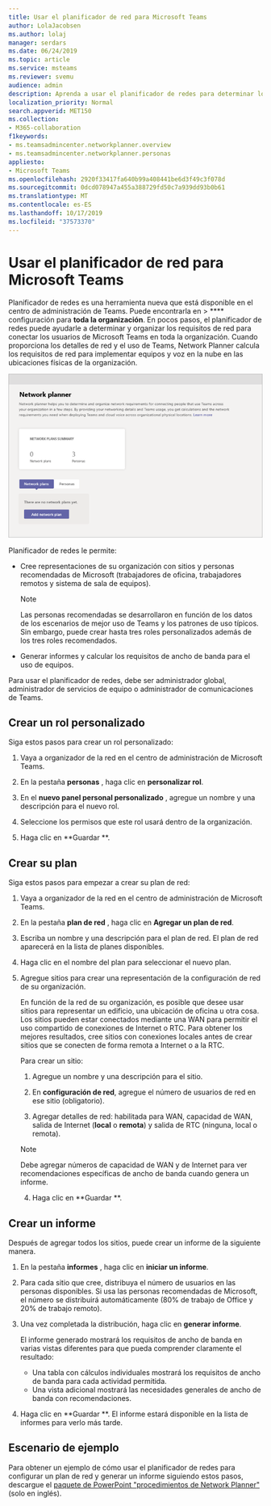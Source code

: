 ```yaml
---
title: Usar el planificador de red para Microsoft Teams
author: LolaJacobsen
ms.author: lolaj
manager: serdars
ms.date: 06/24/2019
ms.topic: article
ms.service: msteams
ms.reviewer: svemu
audience: admin
description: Aprenda a usar el planificador de redes para determinar los requisitos de red para Microsoft Teams.
localization_priority: Normal
search.appverid: MET150
ms.collection:
- M365-collaboration
f1keywords:
- ms.teamsadmincenter.networkplanner.overview
- ms.teamsadmincenter.networkplanner.personas
appliesto:
- Microsoft Teams
ms.openlocfilehash: 2920f33417fa640b99a408441be6d3f49c3f078d
ms.sourcegitcommit: 0dcd078947a455a388729fd50c7a939dd93b0b61
ms.translationtype: MT
ms.contentlocale: es-ES
ms.lasthandoff: 10/17/2019
ms.locfileid: "37573370"
---
```

# <a name="use-the-network-planner-for-microsoft-teams"></a>Usar el planificador de red para Microsoft Teams

Planificador de redes es una herramienta nueva que está disponible en el centro de administración de Teams. Puede encontrarla en > **** configuración para **toda la organización**. En pocos pasos, el planificador de redes puede ayudarle a determinar y organizar los requisitos de red para conectar los usuarios de Microsoft Teams en toda la organización. Cuando proporciona los detalles de red y el uso de Teams, Network Planner calcula los requisitos de red para implementar equipos y voz en la nube en las ubicaciones físicas de la organización.

![Captura de pantalla de Network Planner](media/network-planner.png)

Planificador de redes le permite:

- Cree representaciones de su organización con sitios y personas recomendadas de Microsoft (trabajadores de oficina, trabajadores remotos y sistema de sala de equipos).

    > [!NOTE]
    > Las personas recomendadas se desarrollaron en función de los datos de los escenarios de mejor uso de Teams y los patrones de uso típicos. Sin embargo, puede crear hasta tres roles personalizados además de los tres roles recomendados.

- Generar informes y calcular los requisitos de ancho de banda para el uso de equipos.

Para usar el planificador de redes, debe ser administrador global, administrador de servicios de equipo o administrador de comunicaciones de Teams.

## <a name="create-a-custom-persona"></a>Crear un rol personalizado

Siga estos pasos para crear un rol personalizado:

1. Vaya a organizador de la red en el centro de administración de Microsoft Teams.

2. En la pestaña **personas** , haga clic en **personalizar rol**. 

3. En el **nuevo panel personal personalizado** , agregue un nombre y una descripción para el nuevo rol.

4. Seleccione los permisos que este rol usará dentro de la organización.

5. Haga clic en **Guardar **.

## <a name="build-your-plan"></a>Crear su plan

Siga estos pasos para empezar a crear su plan de red:

1. Vaya a organizador de la red en el centro de administración de Microsoft Teams.

2. En la pestaña **plan de red** , haga clic en **Agregar un plan de red**.

3. Escriba un nombre y una descripción para el plan de red. El plan de red aparecerá en la lista de planes disponibles.

4. Haga clic en el nombre del plan para seleccionar el nuevo plan.

5. Agregue sitios para crear una representación de la configuración de red de su organización.

    En función de la red de su organización, es posible que desee usar sitios para representar un edificio, una ubicación de oficina u otra cosa. Los sitios pueden estar conectados mediante una WAN para permitir el uso compartido de conexiones de Internet o RTC. Para obtener los mejores resultados, cree sitios con conexiones locales antes de crear sitios que se conecten de forma remota a Internet o a la RTC.

    Para crear un sitio:

    1. Agregue un nombre y una descripción para el sitio.

    2. En **configuración de red**, agregue el número de usuarios de red en ese sitio (obligatorio).

    3. Agregar detalles de red: habilitada para WAN, capacidad de WAN, salida de Internet (**local** o **remota**) y salida de RTC (ninguna, local o remota).

      > [!NOTE]
      > Debe agregar números de capacidad de WAN y de Internet para ver recomendaciones específicas de ancho de banda cuando genera un informe.

    4. Haga clic en **Guardar **.

## <a name="create-a-report"></a>Crear un informe

Después de agregar todos los sitios, puede crear un informe de la siguiente manera.

1. En la pestaña **informes** , haga clic en **iniciar un informe**.

2. Para cada sitio que cree, distribuya el número de usuarios en las personas disponibles. Si usa las personas recomendadas de Microsoft, el número se distribuirá automáticamente (80% de trabajo de Office y 20% de trabajo remoto).

3. Una vez completada la distribución, haga clic en **generar informe**.

    El informe generado mostrará los requisitos de ancho de banda en varias vistas diferentes para que pueda comprender claramente el resultado:
    - Una tabla con cálculos individuales mostrará los requisitos de ancho de banda para cada actividad permitida.
    - Una vista adicional mostrará las necesidades generales de ancho de banda con recomendaciones.

4. Haga clic en **Guardar **. El informe estará disponible en la lista de informes para verlo más tarde.

## <a name="example-scenario"></a>Escenario de ejemplo

Para obtener un ejemplo de cómo usar el planificador de redes para configurar un plan de red y generar un informe siguiendo estos pasos, descargue el [paquete de PowerPoint "procedimientos de Network Planner"](https://github.com/MicrosoftDocs/OfficeDocs-SkypeForBusiness/blob/live/Teams/downloads/network-planner-how-to.pptx?raw=true) (solo en inglés).
